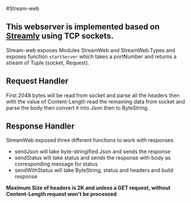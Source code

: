 #Stream-web

## This webserver is implemented based on [Streamly](https://github.com/composewell/streamly.git) using TCP sockets.

Stream-web exposes Modules StreamWeb and StreamWeb.Types and exposes function `startServer` which takes a portNumber and returns a stream of Tuple (socket, Request).


## Request Handler
First 2048 bytes will be read from socket and parse all the headers then with the value of Content-Length read the remaining data from socket and parse the body then convert it into Json then to ByteString.


## Response Handler
StreamWeb exposed three different functions to work with responses
* sendJson will take byte-stringified Json and sends the response 
* sendStatus will take status and sends the response with body as corresponding message for status
* sendWithStatus will take ByteString, status and headers and build response

**Maximum Size of headers is 2K and unless a GET request, without Content-Length request won't be processed**
